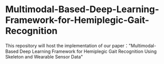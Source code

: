 # Multimodal-Based-Deep-Learning-Framework-for-Hemiplegic-Gait-Recognition
This repository will host the implementation of our paper："Multimodal-Based Deep Learning Framework for Hemiplegic Gait Recognition Using Skeleton and Wearable Sensor Data"
